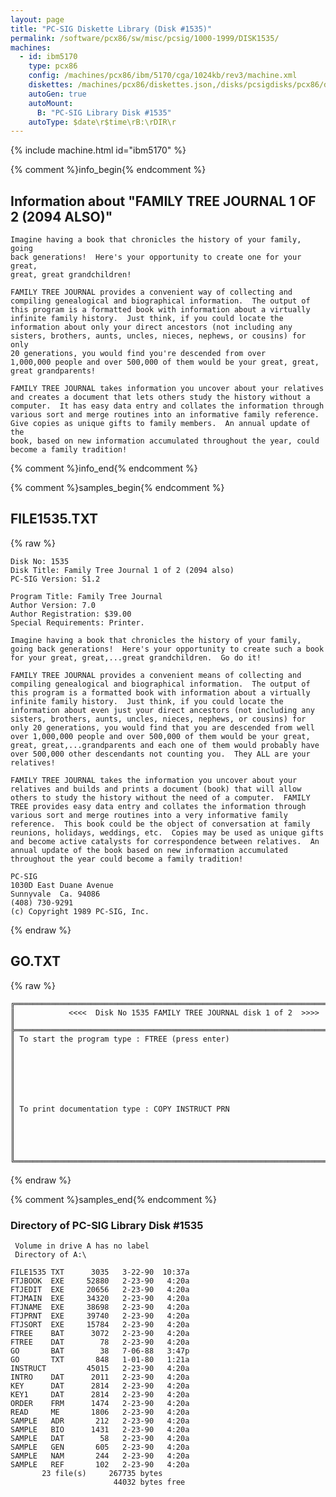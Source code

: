 ```yaml
---
layout: page
title: "PC-SIG Diskette Library (Disk #1535)"
permalink: /software/pcx86/sw/misc/pcsig/1000-1999/DISK1535/
machines:
  - id: ibm5170
    type: pcx86
    config: /machines/pcx86/ibm/5170/cga/1024kb/rev3/machine.xml
    diskettes: /machines/pcx86/diskettes.json,/disks/pcsigdisks/pcx86/diskettes.json
    autoGen: true
    autoMount:
      B: "PC-SIG Library Disk #1535"
    autoType: $date\r$time\rB:\rDIR\r
---
```


{% include machine.html id="ibm5170" %}

{% comment %}info_begin{% endcomment %}

## Information about "FAMILY TREE JOURNAL 1 OF 2 (2094 ALSO)"

    Imagine having a book that chronicles the history of your family, going
    back generations!  Here's your opportunity to create one for your great,
    great, great grandchildren!
    
    FAMILY TREE JOURNAL provides a convenient way of collecting and
    compiling genealogical and biographical information.  The output of
    this program is a formatted book with information about a virtually
    infinite family history.  Just think, if you could locate the
    information about only your direct ancestors (not including any
    sisters, brothers, aunts, uncles, nieces, nephews, or cousins) for only
    20 generations, you would find you're descended from over
    1,000,000 people and over 500,000 of them would be your great, great,
    great grandparents!
    
    FAMILY TREE JOURNAL takes information you uncover about your relatives
    and creates a document that lets others study the history without a
    computer.  It has easy data entry and collates the information through
    various sort and merge routines into an informative family reference.
    Give copies as unique gifts to family members.  An annual update of the
    book, based on new information accumulated throughout the year, could
    become a family tradition!
{% comment %}info_end{% endcomment %}

{% comment %}samples_begin{% endcomment %}

## FILE1535.TXT

{% raw %}
```
Disk No: 1535                                                           
Disk Title: Family Tree Journal 1 of 2 (2094 also)                      
PC-SIG Version: S1.2                                                    
                                                                        
Program Title: Family Tree Journal                                      
Author Version: 7.0                                                     
Author Registration: $39.00                                             
Special Requirements: Printer.                                          
                                                                        
Imagine having a book that chronicles the history of your family,       
going back generations!  Here's your opportunity to create such a book  
for your great, great,...great grandchildren.  Go do it!                
                                                                        
FAMILY TREE JOURNAL provides a convenient means of collecting and       
compiling genealogical and biographical information.  The output of     
this program is a formatted book with information about a virtually     
infinite family history.  Just think, if you could locate the           
information about even just your direct ancestors (not including any    
sisters, brothers, aunts, uncles, nieces, nephews, or cousins) for      
only 20 generations, you would find that you are descended from well    
over 1,000,000 people and over 500,000 of them would be your great,     
great, great,...grandparents and each one of them would probably have   
over 500,000 other descendants not counting you.  They ALL are your     
relatives!                                                              
                                                                        
FAMILY TREE JOURNAL takes the information you uncover about your        
relatives and builds and prints a document (book) that will allow       
others to study the history without the need of a computer.  FAMILY     
TREE provides easy data entry and collates the information through      
various sort and merge routines into a very informative family          
reference.  This book could be the object of conversation at family     
reunions, holidays, weddings, etc.  Copies may be used as unique gifts  
and become active catalysts for correspondence between relatives.  An   
annual update of the book based on new information accumulated          
throughout the year could become a family tradition!                    
                                                                        
PC-SIG                                                                  
1030D East Duane Avenue                                                 
Sunnyvale  Ca. 94086                                                    
(408) 730-9291                                                          
(c) Copyright 1989 PC-SIG, Inc.                                         
```
{% endraw %}

## GO.TXT

{% raw %}
```
╔═════════════════════════════════════════════════════════════════════════╗
║            <<<<  Disk No 1535 FAMILY TREE JOURNAL disk 1 of 2  >>>>     ║
╠═════════════════════════════════════════════════════════════════════════╣
║ To start the program type : FTREE (press enter)                         ║
║                                                                         ║
║                                                                         ║
║                                                                         ║
║ To print documentation type : COPY INSTRUCT PRN                         ║
║                                                                         ║
║                                                                         ║
╚═════════════════════════════════════════════════════════════════════════╝
```
{% endraw %}

{% comment %}samples_end{% endcomment %}

### Directory of PC-SIG Library Disk #1535

     Volume in drive A has no label
     Directory of A:\

    FILE1535 TXT      3035   3-22-90  10:37a
    FTJBOOK  EXE     52880   2-23-90   4:20a
    FTJEDIT  EXE     20656   2-23-90   4:20a
    FTJMAIN  EXE     34320   2-23-90   4:20a
    FTJNAME  EXE     38698   2-23-90   4:20a
    FTJPRNT  EXE     39740   2-23-90   4:20a
    FTJSORT  EXE     15784   2-23-90   4:20a
    FTREE    BAT      3072   2-23-90   4:20a
    FTREE    DAT        78   2-23-90   4:20a
    GO       BAT        38   7-06-88   3:47p
    GO       TXT       848   1-01-80   1:21a
    INSTRUCT         45015   2-23-90   4:20a
    INTRO    DAT      2011   2-23-90   4:20a
    KEY      DAT      2814   2-23-90   4:20a
    KEY1     DAT      2814   2-23-90   4:20a
    ORDER    FRM      1474   2-23-90   4:20a
    READ     ME       1806   2-23-90   4:20a
    SAMPLE   ADR       212   2-23-90   4:20a
    SAMPLE   BIO      1431   2-23-90   4:20a
    SAMPLE   DAT        58   2-23-90   4:20a
    SAMPLE   GEN       605   2-23-90   4:20a
    SAMPLE   NAM       244   2-23-90   4:20a
    SAMPLE   REF       102   2-23-90   4:20a
           23 file(s)     267735 bytes
                           44032 bytes free
